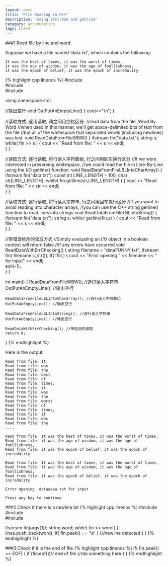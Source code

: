 ```yaml
---
layout: post
title: "File Reading in C++"
description: "using ifstream and getline"
category: accumulating
tags: [C++]
---
```

###1.Read file by line and word

Suppose we have a file named 'data.txt', which contains the following:

	It was the best of times, it was the worst of times,
	it was the age of wisdom, it was the age of foollishness,
	it was the epoch of belief, it was the epoch of incredulity

{% highlight cpp linenos %}
#include <iostream>  
#include <fstream>  
#include <string>  

using namespace std;

//输出空行 
void OutPutAnEmptyLine() 
{ 
   cout<<"\n"; 
} 
  
//读取方式: 逐词读取, 词之间用空格区分.
//read data from the file, Word By Word 
//when used in this manner, we'll get space-delimited bits of text from the file 
//but all of the whitespace that separated words (including newlines) was lost. 
void ReadDataFromFileWBW() 
{ 
    ifstream fin("data.txt"); 
    string s; 
    while( fin >> s ) 
    { 
        cout << "Read from file: " << s << endl;    
    }
}
  
//读取方式: 逐行读取, 将行读入字符数组, 行之间用回车换行区分 
//If we were interested in preserving whitespace, 
//we could read the file in Line-By-Line using the I/O getline() function. 
void ReadDataFromFileLBLIntoCharArray() 
{ 
    ifstream fin("data.txt"); 
    const int LINE_LENGTH = 100; 
    char str[LINE_LENGTH]; 
    while( fin.getline(str,LINE_LENGTH) ) 
    { 
        cout << "Read from file: " << str << endl;  
    } 
} 
  
//读取方式: 逐行读取, 将行读入字符串, 行之间用回车换行区分 
//If you want to avoid reading into character arrays, 
//you can use the C++ string getline() function to read lines into strings 
void ReadDataFromFileLBLIntoString() 
{ 
    ifstream fin("data.txt"); 
    string s; 
    while( getline(fin,s) ) 
    { 
        cout << "Read from file: " << s << endl;   
    } 
} 
  
//带错误检测的读取方式 
//Simply evaluating an I/O object in a boolean context will return false 
//if any errors have occurred 
void ReadDataWithErrChecking() 
{ 
    string filename = "dataFUNNY.txt"; 
    ifstream fin( filename.c_str()); 
    if( !fin ) 
    { 
        cout << "Error opening " << filename << " for input" << endl;     
        exit(-1);    
    }
} 
  
int main() 
{
    ReadDataFromFileWBW(); //逐词读入字符串 
    OutPutAnEmptyLine(); //输出空行
  
    ReadDataFromFileLBLIntoCharArray(); //逐行读入字符数组
    OutPutAnEmptyLine(); //输出空行
  
    ReadDataFromFileLBLIntoString(); //逐行读入字符串
    OutPutAnEmptyLine(); //输出空行
  
    ReadDataWithErrChecking(); //带检测的读取 
    return 0;
} 
{% endhighlight %}

Here is the output:

	Read from file: It 
	Read from file: was
	Read from file: the
	Read from file: best
	Read from file: of 
	Read from file: times,
	Read from file: it
	Read from file: was
	Read from file: the
	Read from file: worst
	Read from file: of
	Read from file: times,
	Read from file: it
	Read from file: was
	Read from file: the
	....	
	
	Read from file: It was the best of times, it was the worst of times,
	Read from file: it was the age of wisdom, it was the age of foollishness,
	Read from file: it was the epoch of belief, it was the epoch of incredulity

	Read from file: It was the best of times, it was the worst of times,
	Read from file: it was the age of wisdom, it was the age of foollishness,
	Read from file: it was the epoch of belief, it was the epoch of incredulity

	Error opening  dataaaaa.txt for input

	Press any key to continue



###2.Check if there is a newline bit
{% highlight cpp linenos %}
#include <iostream>  
#include <fstream>  
#include <string> 

ifstream fin(argv[1]); 
string word;
while( fin >> word ) 
{
	lines.push_back(word);
	if( fin.peek() == '\n' )
	{//newline detected
	}
}
{% endhighlight %}


###3.Check if it is the end of file
{% highlight cpp linenos %}
if( fin.peek() == EOF) 
{
	if (fin.eof())// end of file
	{//do something here
	}
}
{% endhighlight %}


